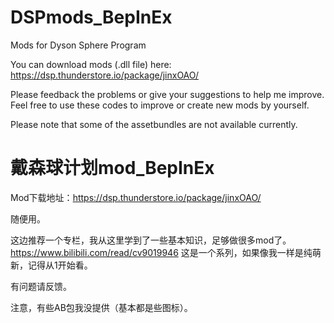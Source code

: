 # DSPmods_BepInEx

Mods for Dyson Sphere Program

You can download mods (.dll file) here: https://dsp.thunderstore.io/package/jinxOAO/

Please feedback the problems or give your suggestions to help me improve. Feel free to use these codes to improve or create new mods by yourself.

Please note that some of the assetbundles are not available currently.

# 戴森球计划mod_BepInEx
Mod下载地址：https://dsp.thunderstore.io/package/jinxOAO/

随便用。

这边推荐一个专栏，我从这里学到了一些基本知识，足够做很多mod了。
https://www.bilibili.com/read/cv9019946
这是一个系列，如果像我一样是纯萌新，记得从1开始看。

有问题请反馈。

注意，有些AB包我没提供（基本都是些图标）。
